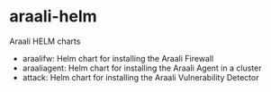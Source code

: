 # araali-helm
Araali HELM charts
* araalifw: Helm chart for installing the Araali Firewall
* araaliagent: Helm chart for installing the Araali Agent in a cluster
* attack: Helm chart for installing the Araali Vulnerability Detector


